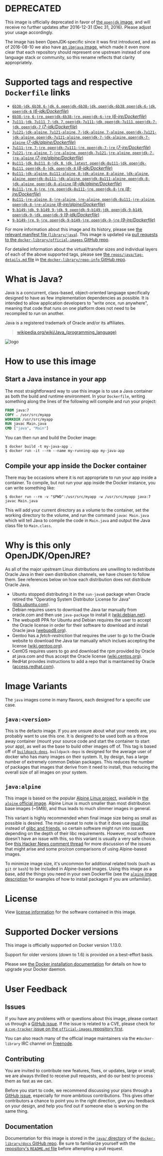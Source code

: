 # **DEPRECATED**

This image is officially deprecated in favor of [the `openjdk` image](https://hub.docker.com/_/openjdk/), and will receive no further updates after 2016-12-31 (Dec 31, 2016). Please adjust your usage accordingly.

The image has been OpenJDK-specific since it was first introduced, and as of 2016-08-10 we also have [an `ibmjava` image](https://hub.docker.com/_/ibmjava/), which made it even more clear that each repository should represent one upstream instead of one language stack or community, so this rename reflects that clarity appropriately.

# Supported tags and respective `Dockerfile` links

-	[`6b38-jdk`, `6b38`, `6-jdk`, `6`, `openjdk-6b38-jdk`, `openjdk-6b38`, `openjdk-6-jdk`, `openjdk-6` (*6-jdk/Dockerfile*)](https://github.com/docker-library/openjdk/blob/89851f0abc3a83cfad5248102f379d6a0bd3951a/6-jdk/Dockerfile)
-	[`6b38-jre`, `6-jre`, `openjdk-6b38-jre`, `openjdk-6-jre` (*6-jre/Dockerfile*)](https://github.com/docker-library/openjdk/blob/89851f0abc3a83cfad5248102f379d6a0bd3951a/6-jre/Dockerfile)
-	[`7u111-jdk`, `7u111`, `7-jdk`, `7`, `openjdk-7u111-jdk`, `openjdk-7u111`, `openjdk-7-jdk`, `openjdk-7` (*7-jdk/Dockerfile*)](https://github.com/docker-library/openjdk/blob/054cea7585e6c0e4e98d133378ea38061a2ae3ac/7-jdk/Dockerfile)
-	[`7u121-jdk-alpine`, `7u121-alpine`, `7-jdk-alpine`, `7-alpine`, `openjdk-7u121-jdk-alpine`, `openjdk-7u121-alpine`, `openjdk-7-jdk-alpine`, `openjdk-7-alpine` (*7-jdk/alpine/Dockerfile*)](https://github.com/docker-library/openjdk/blob/5257acb51a1230a2dc46b1c349d674a725562f9d/7-jdk/alpine/Dockerfile)
-	[`7u111-jre`, `7-jre`, `openjdk-7u111-jre`, `openjdk-7-jre` (*7-jre/Dockerfile*)](https://github.com/docker-library/openjdk/blob/054cea7585e6c0e4e98d133378ea38061a2ae3ac/7-jre/Dockerfile)
-	[`7u121-jre-alpine`, `7-jre-alpine`, `openjdk-7u121-jre-alpine`, `openjdk-7-jre-alpine` (*7-jre/alpine/Dockerfile*)](https://github.com/docker-library/openjdk/blob/5257acb51a1230a2dc46b1c349d674a725562f9d/7-jre/alpine/Dockerfile)
-	[`8u111-jdk`, `8u111`, `8-jdk`, `8`, `jdk`, `latest`, `openjdk-8u111-jdk`, `openjdk-8u111`, `openjdk-8-jdk`, `openjdk-8` (*8-jdk/Dockerfile*)](https://github.com/docker-library/openjdk/blob/e6e9cf8b21516ba764189916d35be57486203c95/8-jdk/Dockerfile)
-	[`8u111-jdk-alpine`, `8u111-alpine`, `8-jdk-alpine`, `8-alpine`, `jdk-alpine`, `alpine`, `openjdk-8u111-jdk-alpine`, `openjdk-8u111-alpine`, `openjdk-8-jdk-alpine`, `openjdk-8-alpine` (*8-jdk/alpine/Dockerfile*)](https://github.com/docker-library/openjdk/blob/9a0822673dffd3e5ba66f18a8547aa60faed6d08/8-jdk/alpine/Dockerfile)
-	[`8u111-jre`, `8-jre`, `jre`, `openjdk-8u111-jre`, `openjdk-8-jre` (*8-jre/Dockerfile*)](https://github.com/docker-library/openjdk/blob/e6e9cf8b21516ba764189916d35be57486203c95/8-jre/Dockerfile)
-	[`8u111-jre-alpine`, `8-jre-alpine`, `jre-alpine`, `openjdk-8u111-jre-alpine`, `openjdk-8-jre-alpine` (*8-jre/alpine/Dockerfile*)](https://github.com/docker-library/openjdk/blob/9a0822673dffd3e5ba66f18a8547aa60faed6d08/8-jre/alpine/Dockerfile)
-	[`9-b149-jdk`, `9-b149`, `9-jdk`, `9`, `openjdk-9-b149-jdk`, `openjdk-9-b149`, `openjdk-9-jdk`, `openjdk-9` (*9-jdk/Dockerfile*)](https://github.com/docker-library/openjdk/blob/e2c8648d39ef1492df3482de3fda0ee3f8955fb1/9-jdk/Dockerfile)
-	[`9-b149-jre`, `9-jre`, `openjdk-9-b149-jre`, `openjdk-9-jre` (*9-jre/Dockerfile*)](https://github.com/docker-library/openjdk/blob/e2c8648d39ef1492df3482de3fda0ee3f8955fb1/9-jre/Dockerfile)

For more information about this image and its history, please see [the relevant manifest file (`library/java`)](https://github.com/docker-library/official-images/blob/master/library/java). This image is updated via [pull requests to the `docker-library/official-images` GitHub repo](https://github.com/docker-library/official-images/pulls?q=label%3Alibrary%2Fjava).

For detailed information about the virtual/transfer sizes and individual layers of each of the above supported tags, please see [the `repos/java/tag-details.md` file](https://github.com/docker-library/repo-info/blob/master/repos/java/tag-details.md) in [the `docker-library/repo-info` GitHub repo](https://github.com/docker-library/repo-info).

# What is Java?

Java is a concurrent, class-based, object-oriented language specifically designed to have as few implementation dependencies as possible. It is intended to allow application developers to "write once, run anywhere", meaning that code that runs on one platform does not need to be recompiled to run on another.

Java is a registered trademark of Oracle and/or its affiliates.

> [wikipedia.org/wiki/Java_(programming_language)](http://en.wikipedia.org/wiki/Java_%28programming_language%29)

![logo](https://raw.githubusercontent.com/docker-library/docs/01c12653951b2fe592c1f93a13b4e289ada0e3a1/java/logo.png)

# How to use this image

## Start a Java instance in your app

The most straightforward way to use this image is to use a Java container as both the build and runtime environment. In your `Dockerfile`, writing something along the lines of the following will compile and run your project:

```dockerfile
FROM java:7
COPY . /usr/src/myapp
WORKDIR /usr/src/myapp
RUN javac Main.java
CMD ["java", "Main"]
```

You can then run and build the Docker image:

```console
$ docker build -t my-java-app .
$ docker run -it --rm --name my-running-app my-java-app
```

## Compile your app inside the Docker container

There may be occasions where it is not appropriate to run your app inside a container. To compile, but not run your app inside the Docker instance, you can write something like:

```console
$ docker run --rm -v "$PWD":/usr/src/myapp -w /usr/src/myapp java:7 javac Main.java
```

This will add your current directory as a volume to the container, set the working directory to the volume, and run the command `javac Main.java` which will tell Java to compile the code in `Main.java` and output the Java class file to `Main.class`.

# Why is this only OpenJDK/OpenJRE?

As all of the major upstream Linux distributions are unwilling to redistribute Oracle Java in their own distribution channels, we have chosen to follow them. See references below on how each distribution does not distribute Oracle Java.

-	Ubuntu stopped distributing it in the `sun-java6` package when Oracle retired the "Operating System Distributor License for Java" ([lists.ubuntu.com](https://lists.ubuntu.com/archives/ubuntu-security-announce/2011-December/001528.html)).
-	Debian requires users to download the Java tar manually from oracle.com and then use `java-package` to install it ([wiki.debian.net](https://wiki.debian.org/Java/Sun)).
-	The webupd8 PPA for Ubuntu and Debian requires the user to accept the Oracle license in order for their software to download and install Oracle java ([webupd8.org](http://www.webupd8.org/2012/09/install-oracle-java-8-in-ubuntu-via-ppa.html)).
-	Gentoo has a *fetch-restriction* that requires the user to go to the Oracle website to download the Java tar manually which inclues accepting the license ([wiki.gentoo.org](https://wiki.gentoo.org/wiki/Java)).
-	CentOS requires users to go and download the rpm provided by Oracle at java.com and thus accept the Oracle license ([wiki.centos.org](https://wiki.centos.org/HowTos/JavaRuntimeEnvironment)).
-	RedHat provides instructions to add a repo that is maintained by Oracle ([access.redhat.com](https://access.redhat.com/solutions/732883)).

# Image Variants

The `java` images come in many flavors, each designed for a specific use case.

## `java:<version>`

This is the defacto image. If you are unsure about what your needs are, you probably want to use this one. It is designed to be used both as a throw away container (mount your source code and start the container to start your app), as well as the base to build other images off of. This tag is based off of [`buildpack-deps`](https://registry.hub.docker.com/_/buildpack-deps/). `buildpack-deps` is designed for the average user of docker who has many images on their system. It, by design, has a large number of extremely common Debian packages. This reduces the number of packages that images that derive from it need to install, thus reducing the overall size of all images on your system.

## `java:alpine`

This image is based on the popular [Alpine Linux project](http://alpinelinux.org), available in [the `alpine` official image](https://hub.docker.com/_/alpine). Alpine Linux is much smaller than most distribution base images (~5MB), and thus leads to much slimmer images in general.

This variant is highly recommended when final image size being as small as possible is desired. The main caveat to note is that it does use [musl libc](http://www.musl-libc.org) instead of [glibc and friends](http://www.etalabs.net/compare_libcs.html), so certain software might run into issues depending on the depth of their libc requirements. However, most software doesn't have an issue with this, so this variant is usually a very safe choice. See [this Hacker News comment thread](https://news.ycombinator.com/item?id=10782897) for more discussion of the issues that might arise and some pro/con comparisons of using Alpine-based images.

To minimize image size, it's uncommon for additional related tools (such as `git` or `bash`) to be included in Alpine-based images. Using this image as a base, add the things you need in your own Dockerfile (see the [`alpine` image description](https://hub.docker.com/_/alpine/) for examples of how to install packages if you are unfamiliar).

# License

View [license information](http://openjdk.java.net/legal/gplv2+ce.html) for the software contained in this image.

# Supported Docker versions

This image is officially supported on Docker version 1.13.0.

Support for older versions (down to 1.6) is provided on a best-effort basis.

Please see [the Docker installation documentation](https://docs.docker.com/installation/) for details on how to upgrade your Docker daemon.

# User Feedback

## Issues

If you have any problems with or questions about this image, please contact us through a [GitHub issue](https://github.com/docker-library/java/issues). If the issue is related to a CVE, please check for [a `cve-tracker` issue on the `official-images` repository first](https://github.com/docker-library/official-images/issues?q=label%3Acve-tracker).

You can also reach many of the official image maintainers via the `#docker-library` IRC channel on [Freenode](https://freenode.net).

## Contributing

You are invited to contribute new features, fixes, or updates, large or small; we are always thrilled to receive pull requests, and do our best to process them as fast as we can.

Before you start to code, we recommend discussing your plans through a [GitHub issue](https://github.com/docker-library/java/issues), especially for more ambitious contributions. This gives other contributors a chance to point you in the right direction, give you feedback on your design, and help you find out if someone else is working on the same thing.

## Documentation

Documentation for this image is stored in the [`java/` directory](https://github.com/docker-library/docs/tree/master/java) of the [`docker-library/docs` GitHub repo](https://github.com/docker-library/docs). Be sure to familiarize yourself with the [repository's `README.md` file](https://github.com/docker-library/docs/blob/master/README.md) before attempting a pull request.
